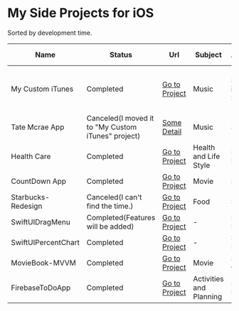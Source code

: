 # My Side Projects for iOS
Sorted by development time.

| Name | Status | Url | Subject | Main Technologies | Sub Technologies or Target |
| ---- | ------ | --- | ------- | ----------------- | ---------------- |
| My Custom iTunes | Completed | <a href="https://github.com/devmehmetates/iTunes-Search-API">Go to Project</a> | Music | SwiftUI and iTunes Search API | MVVM, MVP, AVFoundation, WebView, UserDefaults, UIKit usage in SwiftUI, UIActivityViewController |
| Tate Mcrae App | Canceled(I moved it to "My Custom iTunes" project) | <a href="https://twitter.com/devmehmetates/status/1482353368853004288?s=20&t=aFlb1Nz1GslgnMscA8RcKQ">Some Detail</a> | Music | SwiftUI | StoryBoard to SwiftUI, Animations, MVVM |
| Health Care | Completed | <a href="https://github.com/devmehmetates/Health-Care-Public">Go to Project</a> | Health and Life Style | SwiftUI and Firebase | MVVM, Twitter API, HealthKit, Notifications |
| CountDown App | Completed | <a href="https://github.com/devmehmetates/CountDown-App">Go to Project</a> | Movie | SwiftUI | Timer, Splash Design |
| Starbucks-Redesign | Canceled(I can't find the time.) | <a href="https://github.com/devmehmetates/Starbucks-Redesign">Go to Project</a> | Food | SwiftUI | Figma Design |
| SwiftUIDragMenu | Completed(Features will be added) | <a href="https://github.com/devmehmetates/SwiftUIDragMenu">Go to Project</a> | - | SwiftUI and Packages | Easy Animation Design |
| SwiftUIPercentChart | Completed | <a href="https://github.com/devmehmetates/SwiftUIPercentChart">Go to Project</a> | - | SwiftUI and Packages | Begin to Swift Packages |
| MovieBook-MVVM | Completed | <a href="https://github.com/devmehmetates/MovieBook-MVVM">Go to Project</a> | Movie | SwiftUI and Custom API's | Begin to JSON Data |
| FirebaseToDoApp | Completed | <a href="https://github.com/devmehmetates/FirebaseToDoApp">Go to Project</a> | Activities and Planning | SwiftUI and Firebase | Begin to SwiftUI |
